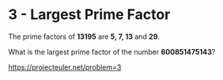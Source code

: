 # 3 - Largest Prime Factor

The prime factors of **13195** are **5, 7, 13** and **29**.

What is the largest prime factor of the number **600851475143**?

https://projecteuler.net/problem=3

